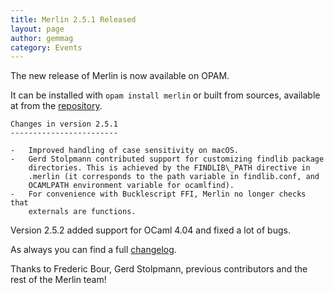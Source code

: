 ```yaml
---
title: Merlin 2.5.1 Released
layout: page
author: gemmag
category: Events
---
```


The new release of Merlin is now available on OPAM.

It can be installed with `opam install merlin` or built from sources,
available at from the
[repository](https://github.com/the-lambda-church/merlin).

```
Changes in version 2.5.1
------------------------

-   Improved handling of case sensitivity on macOS.
-   Gerd Stolpmann contributed support for customizing findlib package
    directories. This is achieved by the FINDLIB\_PATH directive in
    .merlin (it corresponds to the path variable in findlib.conf, and
    OCAMLPATH environment variable for ocamlfind).
-   For convenience with Bucklescript FFI, Merlin no longer checks that
    externals are functions.
```

Version 2.5.2 added support for OCaml 4.04 and fixed a lot of bugs.

As always you can find a full
[changelog](https://github.com/the-lambda-church/merlin/blob/master/CHANGELOG).

Thanks to Frederic Bour, Gerd Stolpmann, previous contributors and the
rest of the Merlin team!
